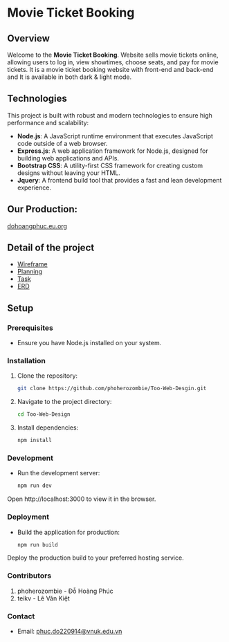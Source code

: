 # Movie Ticket Booking

## Overview
Welcome to the **Movie Ticket Booking**. Website sells movie tickets online, allowing users to log in, view showtimes, choose seats, and pay for movie tickets.
It is a movie ticket booking website with front-end and back-end and It is available in both dark & light mode.

## Technologies
This project is built with robust and modern technologies to ensure high performance and scalability:
- **Node.js**: A JavaScript runtime environment that executes JavaScript code outside of a web browser.
- **Express.js**: A web application framework for Node.js, designed for building web applications and APIs.
- **Bootstrap CSS**: A utility-first CSS framework for creating custom designs without leaving your HTML.
- **Jquery**: A frontend build tool that provides a fast and lean development experience.

## Our Production: 
[dohoangphuc.eu.org](http://dohoangphuc.eu.org)

## Detail of the project
- [Wireframe](https://www.figma.com/design/y2M5rzufGeD445zfF7HFg5/Too-Web-Design?node-id=4-9)
- [Planning](Planning.md)
- [Task](READMETASK..md)
- [ERD](https://docs.google.com/document/d/1SjSVt5SHJ2N8WGEEAqyZF5ejPiy4CpCB/edit#heading=h.gjdgxs)

## Setup

### Prerequisites
- Ensure you have Node.js installed on your system.

### Installation
1. Clone the repository:
   ```bash
   git clone https://github.com/phoherozombie/Too-Web-Desgin.git

2. Navigate to the project directory:
    ```bash
    cd Too-Web-Design

3. Install dependencies:
    ```bash
    npm install

### Development
* Run the development server:
    ```bash
    npm run dev

Open http://localhost:3000 to view it in the browser.

### Deployment

* Build the application for production:
    ```bash
    npm run build

Deploy the production build to your preferred hosting service.

### Contributors

1. phoherozombie - Đỗ Hoàng Phúc
2. teikv - Lê Văn Kiệt


### Contact
* Email: phuc.do220914@vnuk.edu.vn
